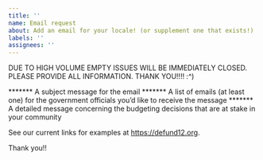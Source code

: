 ```yaml
---
title: ''
name: Email request
about: Add an email for your locale! (or supplement one that exists!)
labels: ''
assignees: ''
---
```


DUE TO HIGH VOLUME EMPTY ISSUES WILL BE IMMEDIATELY CLOSED. PLEASE PROVIDE ALL INFORMATION. THANK YOU!!!! :^)

******* A subject message for the email
******* A list of emails (at least one) for the government officials you’d like to receive the message
******* A detailed message concerning the budgeting decisions that are at stake in your community

See our current links for examples at https://defund12.org.

Thank you!!
